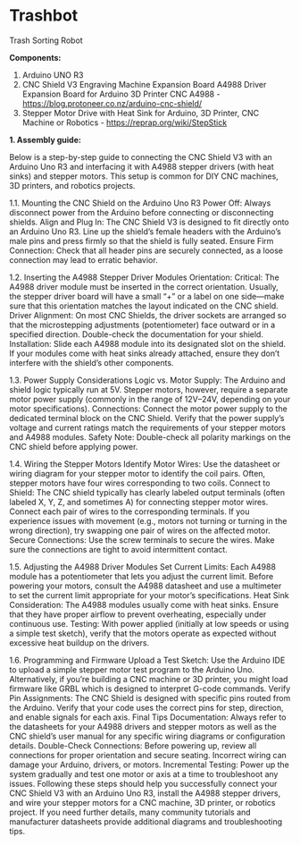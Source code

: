 # Trashbot
Trash Sorting Robot

**Components:**
1. Arduino UNO R3
2. CNC Shield V3 Engraving Machine Expansion Board A4988 Driver Expansion Board for Arduino 3D Printer CNC A4988 - https://blog.protoneer.co.nz/arduino-cnc-shield/
3. Stepper Motor Drive with Heat Sink for Arduino, 3D Printer, CNC Machine or Robotics - https://reprap.org/wiki/StepStick

**1. Assembly guide:**

   Below is a step-by-step guide to connecting the CNC Shield V3 with an Arduino Uno R3 and interfacing it with A4988 stepper drivers (with heat sinks) and stepper motors. This setup is common for DIY CNC machines, 3D printers, and robotics projects.
   
  1.1. Mounting the CNC Shield on the Arduino Uno R3
Power Off: Always disconnect power from the Arduino before connecting or disconnecting shields.
Align and Plug In: The CNC Shield V3 is designed to fit directly onto an Arduino Uno R3. Line up the shield’s female headers with the Arduino’s male pins and press firmly so that the shield is fully seated.
Ensure Firm Connection: Check that all header pins are securely connected, as a loose connection may lead to erratic behavior.
   
  1.2. Inserting the A4988 Stepper Driver Modules
Orientation:
Critical: The A4988 driver module must be inserted in the correct orientation. Usually, the stepper driver board will have a small “+” or a label on one side—make sure that this orientation matches the layout indicated on the CNC shield.
Driver Alignment: On most CNC Shields, the driver sockets are arranged so that the microstepping adjustments (potentiometer) face outward or in a specified direction. Double-check the documentation for your shield.
Installation:
Slide each A4988 module into its designated slot on the shield.
If your modules come with heat sinks already attached, ensure they don’t interfere with the shield’s other components.

  1.3. Power Supply Considerations
Logic vs. Motor Supply:
The Arduino and shield logic typically run at 5V.
Stepper motors, however, require a separate motor power supply (commonly in the range of 12V–24V, depending on your motor specifications).
Connections:
Connect the motor power supply to the dedicated terminal block on the CNC Shield.
Verify that the power supply’s voltage and current ratings match the requirements of your stepper motors and A4988 modules.
Safety Note:
Double-check all polarity markings on the CNC shield before applying power.

  1.4. Wiring the Stepper Motors
Identify Motor Wires:
Use the datasheet or wiring diagram for your stepper motor to identify the coil pairs. Often, stepper motors have four wires corresponding to two coils.
Connect to Shield:
The CNC shield typically has clearly labeled output terminals (often labeled X, Y, Z, and sometimes A) for connecting stepper motor wires.
Connect each pair of wires to the corresponding terminals. If you experience issues with movement (e.g., motors not turning or turning in the wrong direction), try swapping one pair of wires on the affected motor.
Secure Connections:
Use the screw terminals to secure the wires. Make sure the connections are tight to avoid intermittent contact.

  1.5. Adjusting the A4988 Driver Modules
Set Current Limits:
Each A4988 module has a potentiometer that lets you adjust the current limit.
Before powering your motors, consult the A4988 datasheet and use a multimeter to set the current limit appropriate for your motor’s specifications.
Heat Sink Consideration:
The A4988 modules usually come with heat sinks. Ensure that they have proper airflow to prevent overheating, especially under continuous use.
Testing:
With power applied (initially at low speeds or using a simple test sketch), verify that the motors operate as expected without excessive heat buildup on the drivers.

  1.6. Programming and Firmware
Upload a Test Sketch:
Use the Arduino IDE to upload a simple stepper motor test program to the Arduino Uno.
Alternatively, if you’re building a CNC machine or 3D printer, you might load firmware like GRBL which is designed to interpret G-code commands.
Verify Pin Assignments:
The CNC Shield is designed with specific pins routed from the Arduino. Verify that your code uses the correct pins for step, direction, and enable signals for each axis.
Final Tips
Documentation:
Always refer to the datasheets for your A4988 drivers and stepper motors as well as the CNC shield’s user manual for any specific wiring diagrams or configuration details.
Double-Check Connections:
Before powering up, review all connections for proper orientation and secure seating. Incorrect wiring can damage your Arduino, drivers, or motors.
Incremental Testing:
Power up the system gradually and test one motor or axis at a time to troubleshoot any issues.
Following these steps should help you successfully connect your CNC Shield V3 with an Arduino Uno R3, install the A4988 stepper drivers, and wire your stepper motors for a CNC machine, 3D printer, or robotics project. If you need further details, many community tutorials and manufacturer datasheets provide additional diagrams and troubleshooting tips.
